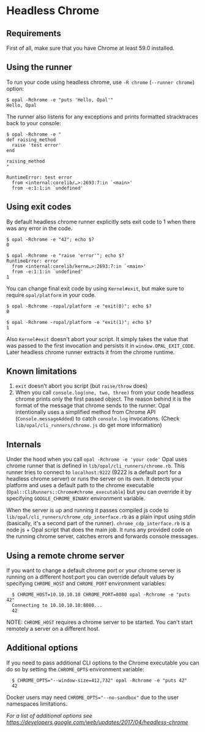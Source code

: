 # Headless Chrome

## Requirements

First of all, make sure that you have Chrome at least 59.0 installed.

## Using the runner

To run your code using headless chrome, use `-R chrome` (`--runner chrome`) option:

    $ opal -Rchrome -e "puts 'Hello, Opal'"
    Hello, Opal

The runner also listens for any exceptions and prints formatted stracktraces back to your console:

    $ opal -Rchrome -e "
    def raising_method
      raise 'test error'
    end

    raising_method
    "

    RuntimeError: test error
      from <internal:corelib/…>:2693:7:in `<main>'
      from -e:1:1:in `undefined'

## Using exit codes

By default headless chrome runner explicitly sets exit code to 1 when there was any error in the code.

    $ opal -Rchrome -e "42"; echo $?
    0

    $ opal -Rchrome -e "raise 'error'"; echo $?
    RuntimeError: error
      from <internal:corelib/kerne…>:2693:7:in `<main>'
      from -e:1:1:in `undefined'
    1

You can change final exit code by using `Kernel#exit`, but make sure to require `opal/platform` in your code.

    $ opal -Rchrome -ropal/platform -e "exit(0)"; echo $?
    0

    $ opal -Rchrome -ropal/platform -e "exit(1)"; echo $?
    1

Also `Kernel#exit` doesn't abort your script. It simply takes the value that was passed to the first
invocation and persists it in `window.OPAL_EXIT_CODE`. Later headless chrome runner extracts it from the chrome runtime.

## Known limitations

1. `exit` doesn't abort you script (but `raise/throw` does)
2. When you call `console.log(one, two, three)` from your code headless chrome prints only the first passed object.
   The reason behind it is the format of the message that chrome sends to the runner.
   Opal intentionally uses a simplified method from Chrome API (`Console.messageAdded`) to catch `console.log` invocations.
   (Check `lib/opal/cli_runners/chrome.js` do get more information)

## Internals

Under the hood when you call `opal -Rchrome -e 'your code'` Opal uses chrome runner that is defined in
`lib/opal/cli_runners/chrome.rb`. This runner tries to connect to `localhost:9222` (9222 is a default port for a headless chrome server)
or runs the server on its own. It detects your platform and uses a default path to the chrome executable
(`Opal::CliRunners::Chrome#chrome_executable`) but you can override it by specifying `GOOGLE_CHROME_BINARY` environment
variable.

When the server is up and running it passes compiled js code to `lib/opal/cli_runners/chrome_cdp_interface.rb`
as a plain input using stdin (basically, it's a second part of the runner).
`chrome_cdp_interface.rb` is a node js + Opal script that does the main job. It runs any provided code on the running chrome server,
catches errors and forwards console messages.


## Using a remote chrome server

If you want to change a default chrome port or your chrome server is running on a different host:port
you can override default values by specifying `CHROME_HOST` and `CHROME_PORT` environment variables:

      $ CHROME_HOST=10.10.10.10 CHROME_PORT=8080 opal -Rchrome -e "puts 42"
      Connecting to 10.10.10.10:8080...
      42

NOTE: `CHROME_HOST` requires a chrome server to be started. You can't start remotely a server on a different host.


## Additional options

If you need to pass additional CLI options to the Chrome executable you can do so by setting the `CHROME_OPTS` environment variable:

      $ CHROME_OPTS="--window-size=412,732" opal -Rchrome -e "puts 42"
      42

Docker users may need `CHROME_OPTS="--no-sandbox"` due to the user namespaces limitations.

_For a list of additional options see https://developers.google.com/web/updates/2017/04/headless-chrome_
